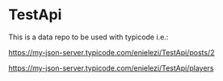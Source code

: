 # TestApi

This is a data repo to be used with typicode i.e.:

https://my-json-server.typicode.com/enielezi/TestApi/posts/2

https://my-json-server.typicode.com/enielezi/TestApi/players
